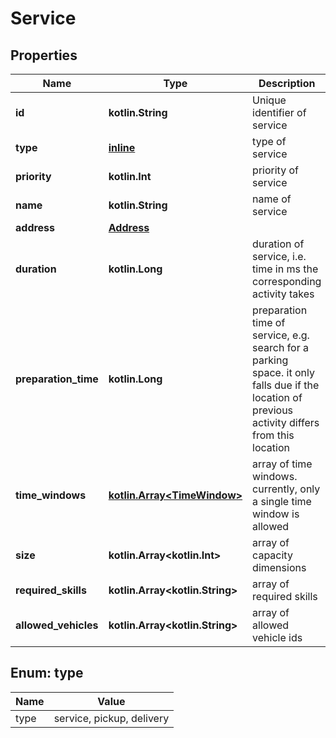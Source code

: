 
# Service

## Properties
Name | Type | Description | Notes
------------ | ------------- | ------------- | -------------
**id** | **kotlin.String** | Unique identifier of service |  [optional]
**type** | [**inline**](#TypeEnum) | type of service |  [optional]
**priority** | **kotlin.Int** | priority of service |  [optional]
**name** | **kotlin.String** | name of service |  [optional]
**address** | [**Address**](Address.md) |  |  [optional]
**duration** | **kotlin.Long** | duration of service, i.e. time in ms the corresponding activity takes |  [optional]
**preparation_time** | **kotlin.Long** | preparation time of service, e.g. search for a parking space. it only falls due if the location of previous activity differs from this location |  [optional]
**time_windows** | [**kotlin.Array&lt;TimeWindow&gt;**](TimeWindow.md) | array of time windows. currently, only a single time window is allowed |  [optional]
**size** | **kotlin.Array&lt;kotlin.Int&gt;** | array of capacity dimensions |  [optional]
**required_skills** | **kotlin.Array&lt;kotlin.String&gt;** | array of required skills |  [optional]
**allowed_vehicles** | **kotlin.Array&lt;kotlin.String&gt;** | array of allowed vehicle ids |  [optional]


<a name="TypeEnum"></a>
## Enum: type
Name | Value
---- | -----
type | service, pickup, delivery



